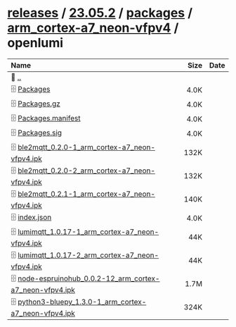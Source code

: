 ---
---

# [releases](/releases/) / [23.05.2](/releases/23.05.2/) / [packages](/releases/23.05.2/packages/) / [arm_cortex-a7_neon-vfpv4](/releases/23.05.2/packages/arm_cortex-a7_neon-vfpv4/) / openlumi


| Name | Size | Date |
|:---|---:|---|
| 📁 [..](../) | | |
| 🗄️ [Packages](./Packages) | 4.0K | |
| 🗄️ [Packages.gz](./Packages.gz) | 4.0K | |
| 🗄️ [Packages.manifest](./Packages.manifest) | 4.0K | |
| 🗄️ [Packages.sig](./Packages.sig) | 4.0K | |
| 🗄️ [ble2mqtt_0.2.0-1_arm_cortex-a7_neon-vfpv4.ipk](./ble2mqtt_0.2.0-1_arm_cortex-a7_neon-vfpv4.ipk) | 132K | |
| 🗄️ [ble2mqtt_0.2.0-2_arm_cortex-a7_neon-vfpv4.ipk](./ble2mqtt_0.2.0-2_arm_cortex-a7_neon-vfpv4.ipk) | 132K | |
| 🗄️ [ble2mqtt_0.2.1-1_arm_cortex-a7_neon-vfpv4.ipk](./ble2mqtt_0.2.1-1_arm_cortex-a7_neon-vfpv4.ipk) | 140K | |
| 🗄️ [index.json](./index.json) | 4.0K | |
| 🗄️ [lumimqtt_1.0.17-1_arm_cortex-a7_neon-vfpv4.ipk](./lumimqtt_1.0.17-1_arm_cortex-a7_neon-vfpv4.ipk) | 44K | |
| 🗄️ [lumimqtt_1.0.17-2_arm_cortex-a7_neon-vfpv4.ipk](./lumimqtt_1.0.17-2_arm_cortex-a7_neon-vfpv4.ipk) | 44K | |
| 🗄️ [node-espruinohub_0.0.2-12_arm_cortex-a7_neon-vfpv4.ipk](./node-espruinohub_0.0.2-12_arm_cortex-a7_neon-vfpv4.ipk) | 1.7M | |
| 🗄️ [python3-bluepy_1.3.0-1_arm_cortex-a7_neon-vfpv4.ipk](./python3-bluepy_1.3.0-1_arm_cortex-a7_neon-vfpv4.ipk) | 324K | |

